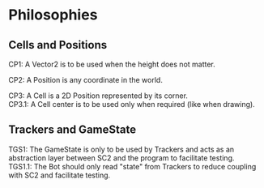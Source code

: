﻿# Philosophies

## Cells and Positions
CP1:   A Vector2 is to be used when the height does not matter.  

CP2:   A Position is any coordinate in the world.

CP3:   A Cell is a 2D Position represented by its corner.  
CP3.1: A Cell center is to be used only when required (like when drawing).  

## Trackers and GameState
TGS1:   The GameState is only to be used by Trackers and acts as an abstraction layer between SC2 and the program to facilitate testing.  
TGS1.1: The Bot should only read "state" from Trackers to reduce coupling with SC2 and facilitate testing.  
